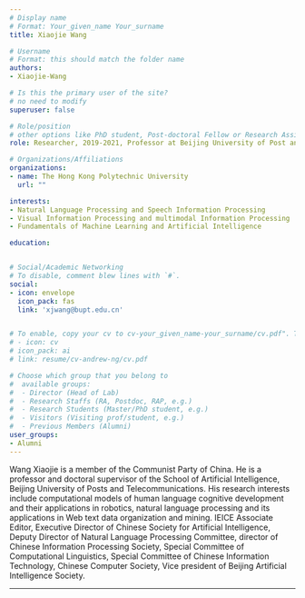 ```yaml
---
# Display name
# Format: Your_given_name Your_surname 
title: Xiaojie Wang

# Username
# Format: this should match the folder name
authors:
- Xiaojie-Wang

# Is this the primary user of the site?
# no need to modify 
superuser: false

# Role/position
# other options like PhD student, Post-doctoral Fellow or Research Assistant, e.g..
role: Researcher, 2019-2021, Professor at Beijing University of Post and Telecommunications

# Organizations/Affiliations
organizations:
- name: The Hong Kong Polytechnic University
  url: ""

interests:
- Natural Language Processing and Speech Information Processing
- Visual Information Processing and multimodal Information Processing
- Fundamentals of Machine Learning and Artificial Intelligence

education:


# Social/Academic Networking
# To disable, comment blew lines with `#`.
social:
- icon: envelope
  icon_pack: fas
  link: 'xjwang@bupt.edu.cn'


# To enable, copy your cv to cv-your_given_name-your_surname/cv.pdf". To disable, comment blew lines with `#`.
# - icon: cv
# icon_pack: ai
# link: resume/cv-andrew-ng/cv.pdf

# Choose which group that you belong to
#  available groups:
#  - Director (Head of Lab)
#  - Research Staffs (RA, Postdoc, RAP, e.g.)
#  - Research Students (Master/PhD student, e.g.)
#  - Visitors (Visiting prof/student, e.g.)
#  - Previous Members (Alumni)
user_groups:
- Alumni
---
```


Wang Xiaojie is a member of the Communist Party of China. He is a professor and doctoral supervisor of the School of Artificial Intelligence, Beijing University of Posts and Telecommunications. His research interests include computational models of human language cognitive development and their applications in robotics, natural language processing and its applications in Web text data organization and mining. IEICE Associate Editor, Executive Director of Chinese Society for Artificial Intelligence, Deputy Director of Natural Language Processing Committee, director of Chinese Information Processing Society, Special Committee of Computational Linguistics, Special Committee of Chinese Information Technology, Chinese Computer Society, Vice president of Beijing Artificial Intelligence Society.

---
